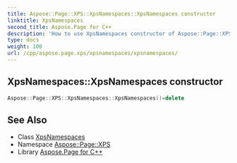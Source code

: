```yaml
---
title: Aspose::Page::XPS::XpsNamespaces::XpsNamespaces constructor
linktitle: XpsNamespaces
second_title: Aspose.Page for C++
description: 'How to use XpsNamespaces constructor of Aspose::Page::XPS::XpsNamespaces class in C++.'
type: docs
weight: 100
url: /cpp/aspose.page.xps/xpsnamespaces/xpsnamespaces/
---
```

## XpsNamespaces::XpsNamespaces constructor




```cpp
Aspose::Page::XPS::XpsNamespaces::XpsNamespaces()=delete
```

## See Also

* Class [XpsNamespaces](../)
* Namespace [Aspose::Page::XPS](../../)
* Library [Aspose.Page for C++](../../../)
